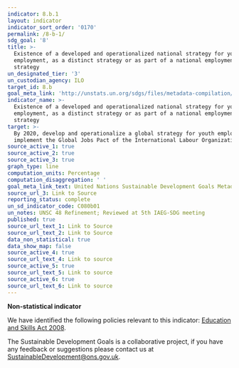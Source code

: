 ```yaml
---
indicator: 8.b.1
layout: indicator
indicator_sort_order: '0170'
permalink: /8-b-1/
sdg_goal: '8'
title: >-
  Existence of a developed and operationalized national strategy for youth
  employment, as a distinct strategy or as part of a national employment
  strategy
un_designated_tier: '3'
un_custodian_agency: ILO
target_id: 8.b
goal_meta_link: 'http://unstats.un.org/sdgs/files/metadata-compilation/Metadata-Goal-8.pdf'
indicator_name: >-
  Existence of a developed and operationalized national strategy for youth
  employment, as a distinct strategy or as part of a national employment
  strategy
target: >-
  By 2020, develop and operationalize a global strategy for youth employment and
  implement the Global Jobs Pact of the International Labour Organization
source_active_1: true
source_active_2: true
source_active_3: true
graph_type: line
computation_units: Percentage
computation_disaggregation: ' '
goal_meta_link_text: United Nations Sustainable Development Goals Metadata (pdf 525kB)
source_url_3: Link to Source
reporting_status: complete
un_sd_indicator_code: C080b01
un_notes: UNSC 48 Refinement; Reviewed at 5th IAEG-SDG meeting
published: true
source_url_text_1: Link to Source
source_url_text_2: Link to Source
data_non_statistical: true
data_show_map: false
source_active_4: true
source_url_text_4: Link to source
source_active_5: true
source_url_text_5: Link to source
source_active_6: true
source_url_text_6: Link to source
---
```

**Non-statistical indicator**

We have identified the following policies relevant to this indicator: [Education and Skills Act 2008](http://www.legislation.gov.uk/ukpga/2008/25/contents).

The Sustainable Development Goals is a collaborative project, if you have any feedback or suggestions please contact us at <SustainableDevelopment@ons.gov.uk>.